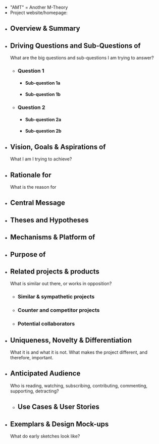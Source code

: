 - "AMT" = Another M-Theory
- Project website/homepage:
- ## Overview & Summary
- ## Driving Questions and Sub-Questions of
  What are the big questions and sub-questions I am trying to answer?
	- ### Question 1
		- #### Sub-question 1a
		- #### Sub-question 1b
	- ### Question 2
		- #### Sub-question 2a
		- #### Sub-question 2b
- ## Vision, Goals & Aspirations of
  What I am I trying to achieve?
- ## Rationale for
  What is the reason for
- ## Central Message
- ## Theses and Hypotheses
- ## Mechanisms & Platform of
- ## Purpose of
- ## Related projects & products
  What is similar out there, or works in opposition?
	- ### Similar & sympathetic projects
	- ### Counter and competitor projects
	- ### Potential collaborators
- ## Uniqueness, Novelty & Differentiation
  What it is and what it is not. What makes the project different, and therefore, important.
- ## Anticipated Audience
  Who is reading, watching, subscribing, contributing, commenting, supporting, detracting?
	- ## Use Cases & User Stories
- ## Exemplars & Design Mock-ups
  What do early sketches look like?